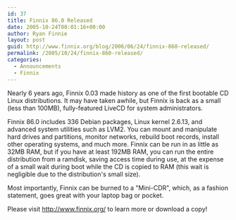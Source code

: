 ```yaml
---
id: 37
title: Finnix 86.0 Released
date: 2005-10-24T00:01:16+00:00
author: Ryan Finnie
layout: post
guid: http://www.finnix.org/blog/2006/06/24/finnix-860-released/
permalink: /2005/10/24/finnix-860-released/
categories:
  - Announcements
  - Finnix
---
```

Nearly 6 years ago, Finnix 0.03 made history as one of the first bootable CD Linux distributions. It may have taken awhile, but Finnix is back as a small (less than 100MB), fully-featured LiveCD for system administrators. 

Finnix 86.0 includes 336 Debian packages, Linux kernel 2.6.13, and advanced system utilities such as LVM2. You can mount and manipulate hard drives and partitions, monitor networks, rebuild boot records, install other operating systems, and much more. Finnix can be run in as little as 32MB RAM, but if you have at least 192MB RAM, you can run the entire distribution from a ramdisk, saving access time during use, at the expense of a small wait during boot while the CD is copied to RAM (this wait is negligible due to the distribution's small size). 

Most importantly, Finnix can be burned to a "Mini-CDR", which, as a fashion statement, goes great with your laptop bag or pocket. 

Please visit <http://www.finnix.org/> to learn more or download a copy!